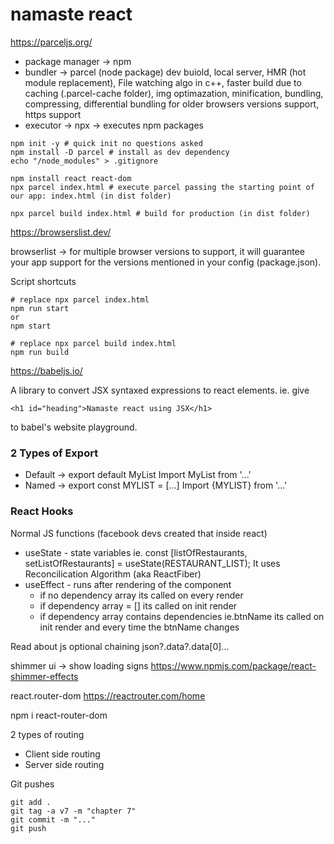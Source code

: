 # namaste react

https://parceljs.org/

- package manager -> npm
- bundler -> parcel (node package) dev buiold, local server, HMR (hot module replacement), File watching algo in c++, faster build due to caching (.parcel-cache folder), img optimazation, minification, bundling, compressing, differential bundling for older browsers versions support, https support
- executor -> npx -> executes npm packages

```
npm init -y # quick init no questions asked
npm install -D parcel # install as dev dependency
echo "/node_modules" > .gitignore
```

```
npm install react react-dom
npx parcel index.html # execute parcel passing the starting point of our app: index.html (in dist folder)

npx parcel build index.html # build for production (in dist folder)
```


https://browserslist.dev/

browserlist -> for multiple browser versions to support, it will guarantee your app support for the versions mentioned in your config (package.json).


Script shortcuts
```
# replace npx parcel index.html
npm run start
or
npm start

# replace npx parcel build index.html
npm run build
```

https://babeljs.io/

A library to convert JSX syntaxed expressions to react elements. 
ie. give
```
<h1 id="heading">Namaste react using JSX</h1>
```
to babel's website playground.





### 2 Types of Export
- Default -> export default MyList
  Import MyList from '...'
- Named -> export const MYLIST = [...]
  Import {MYLIST} from '...'



### React Hooks
Normal JS functions (facebook devs created that inside react)

- useState - state variables ie. const [listOfRestaurants, setListOfRestaurants] = useState(RESTAURANT_LIST);
  It uses Reconcilication Algorithm (aka ReactFiber)
- useEffect - runs after rendering of the component
  - if no dependency array its called on every render
  - if dependency array = [] its called on init render
  - if dependency array contains dependencies ie.btnName its called on init render and every time the btnName changes


Read about js optional chaining json?.data?.data[0]...


shimmer ui -> show loading signs
https://www.npmjs.com/package/react-shimmer-effects


react.router-dom
https://reactrouter.com/home

npm i react-router-dom


2 types of routing
- Client side routing
- Server side routing




Git pushes
```
git add .
git tag -a v7 -m "chapter 7"
git commit -m "..."
git push
```




